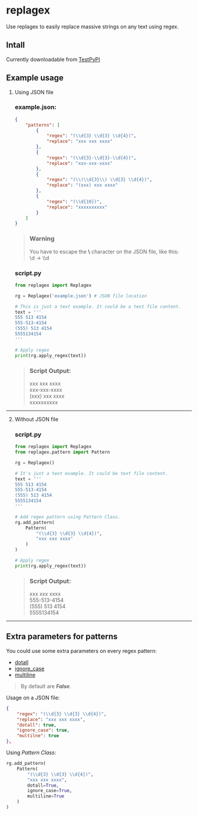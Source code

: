 # replagex
Use replagex to easily replace massive strings on any text using regex.

## Intall

Currently downloadable from [TestPyPI](https://test.pypi.org/project/replagex-pkg/)

## Example usage

1. Using JSON file

    ### example.json:
    ``` json
    {
        "patterns": [
            {
                "regex": "(\\d{3} \\d{3} \\d{4})",
                "replace": "xxx xxx xxxx"
            },
            {
                "regex": "(\\d{3}-\\d{3}-\\d{4})",
                "replace": "xxx-xxx-xxxx"
            },
            {
                "regex": "(\\(\\d{3}\\) \\d{3} \\d{4})",
                "replace": "(xxx) xxx xxxx"
            },
            {
                "regex": "(\\d{10})",
                "replace": "xxxxxxxxxx"
            }
        ]
    }
    ```
    > ### Warning
    > You have to escape the **\\** character on the JSON file, like this:  
    > \d -> \\\\d 

    ### script.py
    ``` python
    from replagex import Replagex

    rg = Replagex('example.json') # JSON file location

    # This is just a text example. It could be a text file content.
    text = '''
    555 513 4154
    555-513-4154
    (555) 513 4154
    5555134154
    '''

    # Apply regex
    print(rg.apply_regex(text))
    ```

    > ### Script Output:  
    > 
    > xxx xxx xxxx  
    > xxx-xxx-xxxx  
    > (xxx) xxx xxxx  
    > xxxxxxxxxx  

---  

2. Without JSON file

    ### script.py
    ``` python
    from replagex import Replagex
    from replagex.pattern import Pattern

    rg = Replagex()

    # It's just a text example. It could be text file content.
    text = '''
    555 513 4154
    555-513-4154
    (555) 513 4154
    5555134154
    '''

    # Add regex pattern using Pattern Class.
    rg.add_pattern(
        Pattern(
            "(\\d{3} \\d{3} \\d{4})",
            "xxx xxx xxxx"
        )
    )

    # Apply regex
    print(rg.apply_regex(text))
    ```

    > ### Script Output:  
    > 
    > xxx xxx xxxx  
    > 555-513-4154  
    > (555) 513 4154  
    > 5555134154  

***
## Extra parameters for patterns
You could use some extra parameters on every regex pattern:

 - [dotall](https://docs.python.org/3/library/re.html#re.DOTALL)
 - [ignore_case](https://docs.python.org/3/library/re.html#re.IGNORECASE)
 - [multiline](https://docs.python.org/3/library/re.html#re.MULTILINE)

> By default are ***False***.

Usage on a JSON file:

``` json
{
    "regex": "(\\d{3} \\d{3} \\d{4})",
    "replace": "xxx xxx xxxx",
    "dotall": true,
    "ignore_case": true,
    "multilne": true
},
```
Using *Pattern Class*:
``` python
rg.add_pattern(
    Pattern(
        "(\\d{3} \\d{3} \\d{4})",
        "xxx xxx xxxx",
        dotall=True,
        ignore_case=True,
        multiline=True
    )
)
```
